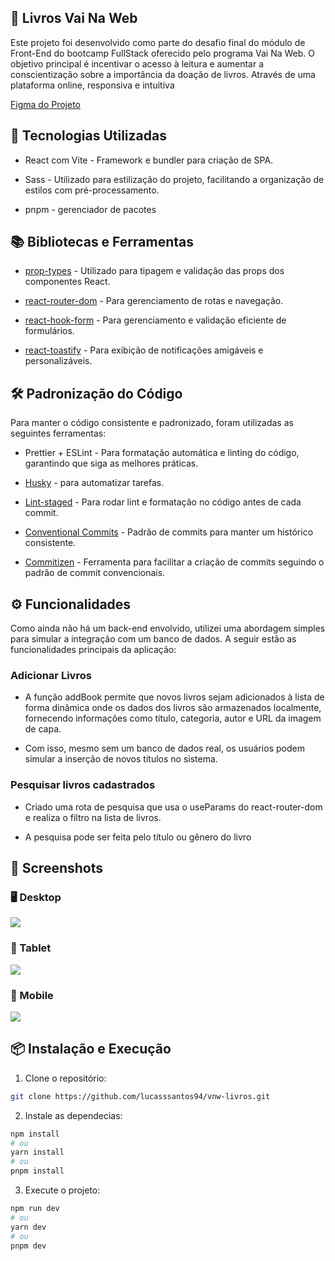 ## 📖 Livros Vai Na Web

Este projeto foi desenvolvido como parte do desafio final do módulo de Front-End do bootcamp FullStack oferecido pelo programa Vai Na Web. O objetivo principal é incentivar o acesso à leitura e aumentar a conscientização sobre a importância da doação de livros. Através de uma plataforma online, responsiva e intuitiva

[Figma do Projeto](https://www.figma.com/design/MDGn9uI2Ny5Y8sOJWnmfRp?fuid=820112181950221170&prev-plan-id=1302898378186818949&prev-plan-type=team&prev-selected-view=recentsAndSharing)

## 🚀 Tecnologias Utilizadas

- React com Vite - Framework e bundler para criação de SPA.

- Sass - Utilizado para estilização do projeto, facilitando a organização de estilos com pré-processamento.

- pnpm - gerenciador de pacotes

## 📚 Bibliotecas e Ferramentas

- [prop-types](https://github.com/facebook/prop-types) - Utilizado para tipagem e validação das props dos componentes React.

- [react-router-dom](https://reactrouter.com/) - Para gerenciamento de rotas e navegação.

- [react-hook-form](https://react-hook-form.com/) - Para gerenciamento e validação eficiente de formulários.

- [react-toastify](https://fkhadra.github.io/react-toastify/introduction) - Para exibição de notificações amigáveis e personalizáveis.

## 🛠️ Padronização do Código

Para manter o código consistente e padronizado, foram utilizadas as seguintes ferramentas:

- Prettier + ESLint - Para formatação automática e linting do código, garantindo que siga as melhores práticas.

- [Husky](https://typicode.github.io/husky/) - para automatizar tarefas.

- [Lint-staged](https://www.npmjs.com/package/lint-staged) - Para rodar lint e formatação no código antes de cada commit.

- [Conventional Commits](https://www.conventionalcommits.org/en/v1.0.0/) - Padrão de commits para manter um histórico consistente.

- [Commitizen](https://commitizen-tools.github.io/commitizen/) - Ferramenta para facilitar a criação de commits seguindo o padrão de commit convencionais.

## ⚙️ Funcionalidades

Como ainda não há um back-end envolvido, utilizei uma abordagem simples para simular a integração com um banco de dados. A seguir estão as funcionalidades principais da aplicação:

### Adicionar Livros

- A função addBook permite que novos livros sejam adicionados à lista de forma dinâmica onde os dados dos livros são armazenados localmente, fornecendo informações como título, categoria, autor e URL da imagem de capa.

- Com isso, mesmo sem um banco de dados real, os usuários podem simular a inserção de novos títulos no sistema.

### Pesquisar livros cadastrados

- Criado uma rota de pesquisa que usa o useParams do react-router-dom e realiza o filtro na lista de livros.

- A pesquisa pode ser feita pelo título ou gênero do livro

## 📸 Screenshots

### 🖥️ Desktop

<img src="https://github.com/lucasssantos94/vnw-livros/blob/main/public/screenshots/desktop.gif">

### 📲 Tablet

<img src="https://github.com/lucasssantos94/vnw-livros/blob/main/public/screenshots/tablet.gif">

### 📱 Mobile

<img src="https://github.com/lucasssantos94/vnw-livros/blob/main/public/screenshots/mobile.gif">

## 📦 Instalação e Execução

1. Clone o repositório:

```bash
git clone https://github.com/lucasssantos94/vnw-livros.git
```

2. Instale as dependecias:

```bash
npm install
# ou
yarn install
# ou
pnpm install
```

3. Execute o projeto:

```bash
npm run dev
# ou
yarn dev
# ou
pnpm dev
```
